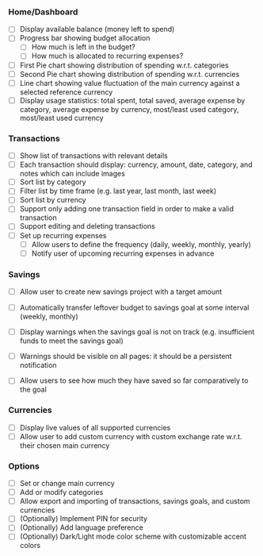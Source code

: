 ### Home/Dashboard
- [ ] Display available balance (money left to spend)
- [ ] Progress bar showing budget allocation
	- [ ] How much is left in the budget?
	- [ ] How much is allocated to recurring expenses?
- [ ] First Pie chart showing distribution of spending w.r.t. categories
- [ ] Second Pie chart showing distribution of spending w.r.t. currencies
- [ ] Line chart showing value fluctuation of the main currency against a selected reference currency
- [ ] Display usage statistics: total spent, total saved, average expense by category, average expense by currency, most/least used category, most/least used currency

### Transactions
- [ ] Show list of transactions with relevant details
- [ ] Each transaction should display: currency, amount, date, category, and notes which can include images
- [ ] Sort list by category
- [ ] Filter list by time frame (e.g. last year, last month, last week)
- [ ] Sort list by currency
- [ ] Support only adding one transaction field in order to make a valid transaction
- [ ] Support editing and deleting transactions
- [ ] Set up recurring expenses
	- [ ] Allow users to define the frequency (daily, weekly, monthly, yearly)
	- [ ] Notify user of upcoming recurring expenses in advance

### Savings
- [ ] Allow user to create new savings project with a target amount
- [ ] Automatically transfer leftover budget to savings goal at some interval (weekly, monthly) 
- [ ] Display warnings when the savings goal is not on track (e.g. insufficient funds to meet the savings goal)
- [ ] Warnings should be visible on all pages: it should be a persistent notification
- [ ] Allow users to see how much they have saved so far comparatively to the goal


### Currencies
- [ ] Display live values of all supported currencies
- [ ] Allow user to add custom currency with custom exchange rate w.r.t. their chosen main currency

### Options
- [ ] Set or change main currency 
- [ ] Add or modify categories 
- [ ] Allow export and importing of transactions, savings goals, and custom currencies
- [ ] (Optionally) Implement PIN for security 
- [ ] (Optionally) Add language preference
- [ ] (Optionally) Dark/Light mode color scheme with customizable accent colors
